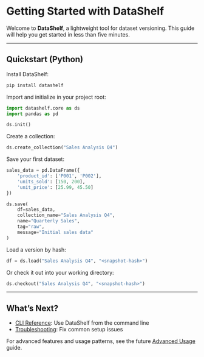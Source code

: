 # Getting Started with DataShelf

Welcome to **DataShelf**, a lightweight tool for dataset versioning. This guide will help you get started in less than five minutes.

---

## Quickstart (Python)

Install DataShelf:

```bash
pip install datashelf
```

Import and initialize in your project root:

```python
import datashelf.core as ds
import pandas as pd

ds.init()
```

Create a collection:

```python
ds.create_collection("Sales Analysis Q4")
```

Save your first dataset:

```python
sales_data = pd.DataFrame({
    'product_id': ['P001', 'P002'],
    'units_sold': [150, 200],
    'unit_price': [25.99, 45.50]
})

ds.save(
    df=sales_data,
    collection_name="Sales Analysis Q4",
    name="Quarterly Sales",
    tag="raw",
    message="Initial sales data"
)
```

Load a version by hash:

```python
df = ds.load("Sales Analysis Q4", "<snapshot-hash>")
```

Or check it out into your working directory:

```python
ds.checkout("Sales Analysis Q4", "<snapshot-hash>")
```

---

## What’s Next?

* [CLI Reference](./cli-reference.md): Use DataShelf from the command line
* [Troubleshooting](./troubleshooting.md): Fix common setup issues

For advanced features and usage patterns, see the future [Advanced Usage](./advanced-usage.md) guide.
